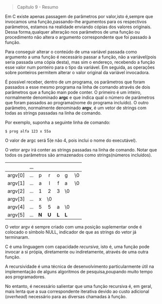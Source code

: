 > Capítulo 9 - Resumo

Em C existe apenas passagem de parâmetros por valor,isto é,sempre que invocamos uma função,passando-lhe argumentos para os respectivos parâmetros, estamos na realidade enviando cópias dos valores originais. Dessa forma,qualquer alteração nos parâmetros de uma função ou procedimento não altera o argumento correspondente que foi passado à função.

Para conseguir alterar o conteúdo de uma variável passada como argumento a uma função é necessário passar a função, não a variável(pois seria passada uma cópia desta), mas sim o endereço, recebendo a função esse valor num ponteiro para o tipo da variável. Em seguida, as operações sobre ponteiros permitem alterar o valor original da variável invocadora.

É possível receber, dentro de um programa, os parâmetros que foram passados a esse mesmo programa na linha de comando através de dois parâmetros que a função main pode conter. O primeiro é um inteiro, normalmente denominado **argc** e que indica qual o número de parâmetros que foram passados ao programa(nome do programa incluído). O outro parâmetro, normalmente denominado **argv**, é um vetor de strings com todas as strings passadas na linha de comando.

Por exemplo, suponha a seguinte linha de comando:

```
$ prog alfa 123 x 55a
```

O valor de argc será 5(e não 4, pois inclui o nome do executável).

O vetor argv irá conter as strings passadas na linha de comando. Notar que todos os parâmetros são armazenados como strings(números incluídos).

|         | ... |       |       |       |       |     |
| :-----: | :-: | :---: | :---: | :---: | ----- | --- |
| argv[0] | ... |   p   |   r   |   o   | g     | \0  |
| argv[1] | ... |   a   |   l   |   f   | a     | \0  |
| argv[2] | ... |   1   |   2   |   3   | \0    |     |
| argv[3] | ... |   x   |  \0   |       |       |     |
| argv[4] | ... |   5   |   5   |   a   | \0    |     |
| argv[5] | ... | **N** | **U** | **L** | **L** |     |

O vetor argv é sempre criado com uma posição suplementar onde é colocado o símbolo NULL, indicador de que as strings do vetor já terminaram.

C é uma linguagem com capacidade _recursiva_, isto é, uma função pode invocar a si própia, diretamente ou indiretamente, através de uma outra função.

A recursividade é uma técnica de desenvolvimento particularmente útil na implementação de alguns algoritmos de pesquisa,poupando muito tempo aos programadores.

No entanto, é necessário salientar que uma função recursiva é, em geral, mais lenta que a sua correspondente iterativa devido ao custo adicional (_overhead_) necessário para as diversas chamadas à função.
